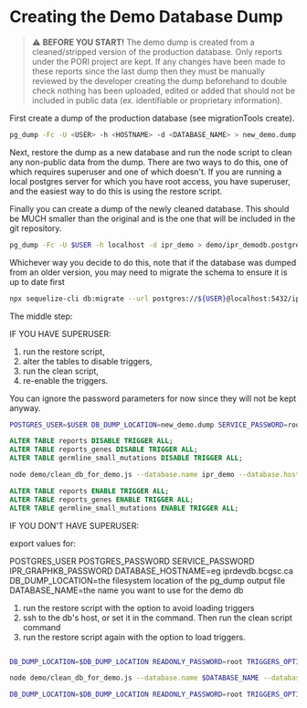 # Creating the Demo Database Dump

> :warning: **BEFORE YOU START!** The demo dump is created from a cleaned/stripped version of the production database. Only reports under the PORI project are kept. If any changes have been made to these reports since the last dump then they must be manually reviewed by the developer creating the dump beforehand to double check nothing has been uploaded, edited or added that should not be included in public data (ex. identifiable or proprietary information).

First create a dump of the production database (see migrationTools create).

```bash
pg_dump -Fc -U <USER> -h <HOSTNAME> -d <DATABASE_NAME> > new_demo.dump
```

Next, restore the dump as a new database and run the node script to clean any non-public data
from the dump. There are two ways to do this, one of which requires superuser and one of which
doesn't.
If you are running a local postgres server for which you have root access, you have superuser,
and the easiest way to do this is using the restore script.

Finally you can create a dump of the newly cleaned database. This should be MUCH smaller than the
original and is the one that will be included in the git repository.

```bash
pg_dump -Fc -U $USER -h localhost -d ipr_demo > demo/ipr_demodb.postgres.dump
```


Whichever way you decide to do this, note that if the database was dumped from an older version,
you may need to migrate the schema to ensure it is up to date first

```bash
npx sequelize-cli db:migrate --url postgres://${USER}@localhost:5432/ipr_demo
```

The middle step:

IF YOU HAVE SUPERUSER:
1) run the restore script,
2) alter the tables to disable triggers,
3) run the clean script,
4) re-enable the triggers.


You can ignore the password parameters for now since they will not be kept anyway.

```bash
POSTGRES_USER=$USER DB_DUMP_LOCATION=new_demo.dump SERVICE_PASSWORD=root READONLY_PASSWORD=root bash demo/restore_iprdb_dump.sh
```
```sql
ALTER TABLE reports DISABLE TRIGGER ALL;
ALTER TABLE reports_genes DISABLE TRIGGER ALL;
ALTER TABLE germline_small_mutations DISABLE TRIGGER ALL;
```
```bash
node demo/clean_db_for_demo.js --database.name ipr_demo --database.hostname localhost --database.password '' --graphkb.password ''
```
```sql
ALTER TABLE reports ENABLE TRIGGER ALL;
ALTER TABLE reports_genes ENABLE TRIGGER ALL;
ALTER TABLE germline_small_mutations ENABLE TRIGGER ALL;
```


IF YOU DON'T HAVE SUPERUSER:

export values for:

POSTGRES_USER
POSTGRES_PASSWORD
SERVICE_PASSWORD
IPR_GRAPHKB_PASSWORD
DATABASE_HOSTNAME=eg iprdevdb.bcgsc.ca
DB_DUMP_LOCATION=the filesystem location of the pg_dump output file
DATABASE_NAME=the name you want to use for the demo db

1) run the restore script with the option to avoid loading triggers
2) ssh to the db's host, or set it in the command. Then run the clean script command
3) run the restore script again with the option to load triggers.

```bash

DB_DUMP_LOCATION=$DB_DUMP_LOCATION READONLY_PASSWORD=root TRIGGERS_OPTION="no_triggers" bash demo/restore_iprdb_dump.sh

node demo/clean_db_for_demo.js --database.name $DATABASE_NAME --database.hostname $DATABASE_HOSTNAME

DB_DUMP_LOCATION=$DB_DUMP_LOCATION READONLY_PASSWORD=root TRIGGERS_OPTION="only_triggers" bash demo/restore_iprdb_dump.sh
```
